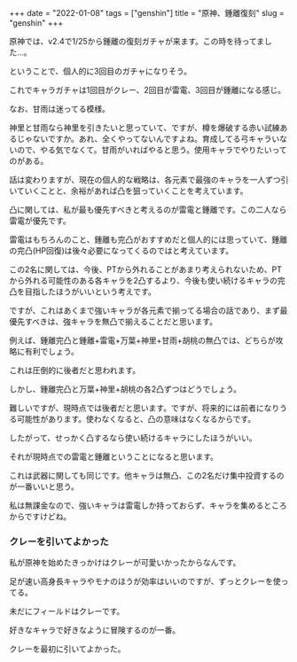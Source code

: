 +++
date = "2022-01-08"
tags = ["genshin"]
title = "原神、鍾離復刻"
slug = "genshin"
+++

原神では、v2.4で1/25から鍾離の復刻ガチャが来ます。この時を待ってました...。

ということで、個人的に3回目のガチャになりそう。

これでキャラガチャは1回目がクレー、2回目が雷電、3回目が鍾離になる感じ。

なお、甘雨は迷ってる模様。

神里と甘雨なら神里を引きたいと思っていて、ですが、樽を爆破する赤い試練あるじゃないですか。あれ、全くやってないんですよね。育成してる弓キャラいないので、やる気でなくて。甘雨がいればやると思う。使用キャラでやりたいってのがある。

話は変わりますが、現在の個人的な戦略は、各元素で最強のキャラを一人ずつ引いていくことと、余裕があれば凸を狙っていくことを考えています。

凸に関しては、私が最も優先すべきと考えるのが雷電と鍾離です。この二人なら雷電が優先です。

雷電はもちろんのこと、鍾離も完凸がおすすめだと個人的には思っていて、鍾離の完凸(HP回復)は後々必要になってくるのではと考えています。

この2名に関しては、今後、PTから外れることがあまり考えられないため、PTから外れる可能性のある各キャラを2凸するより、今後も使い続けるキャラの完凸を目指したほうがいいという考えです。

ですが、これはあくまで強いキャラが各元素で揃ってる場合の話であり、まず最優先すべきは、強キャラを無凸で揃えることだと思います。

例えば、鍾離完凸と鍾離+雷電+万葉+神里+甘雨+胡桃の無凸では、どちらが攻略に有利でしょう。

これは圧倒的に後者だと思われます。

しかし、鍾離完凸と万葉+神里+胡桃の各2凸ずつはどうでしょう。

難しいですが、現時点では後者だと思います。ですが、将来的には前者になりうる可能性があります。使わなくなると、凸の意味はなくなるからです。

したがって、せっかく凸するなら使い続けるキャラにしたほうがいい。

それが現時点での雷電と鍾離ということになると思います。

これは武器に関しても同じです。他キャラは無凸、この2名だけ集中投資するのが一番いいと思う。

私は無課金なので、強いキャラは雷電しか持っておらず、キャラを集めるところからですけどね。

### クレーを引いてよかった

私が原神を始めたきっかけはクレーが可愛いかったからなんです。

足が速い高身長キャラやモナのほうが効率はいいのですが、ずっとクレーを使ってる。

未だにフィールドはクレーです。

好きなキャラで好きなように冒険するのが一番。

クレーを最初に引いてよかった。


